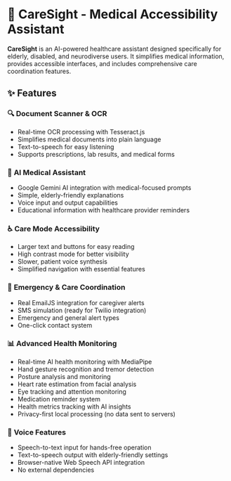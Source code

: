 # 🏥 CareSight - Medical Accessibility Assistant

**CareSight** is an AI-powered healthcare assistant designed specifically for elderly, disabled, and neurodiverse users. It simplifies medical information, provides accessible interfaces, and includes comprehensive care coordination features.

## ✨ Features

### 🔍 **Document Scanner & OCR**
- Real-time OCR processing with Tesseract.js
- Simplifies medical documents into plain language
- Text-to-speech for easy listening
- Supports prescriptions, lab results, and medical forms

### 💬 **AI Medical Assistant**
- Google Gemini AI integration with medical-focused prompts
- Simple, elderly-friendly explanations
- Voice input and output capabilities
- Educational information with healthcare provider reminders

### ♿ **Care Mode Accessibility**
- Larger text and buttons for easy reading
- High contrast mode for better visibility
- Slower, patient voice synthesis
- Simplified navigation with essential features

### 🚨 **Emergency & Care Coordination**
- Real EmailJS integration for caregiver alerts
- SMS simulation (ready for Twilio integration)
- Emergency and general alert types
- One-click contact system

### 📊 **Advanced Health Monitoring**
- Real-time AI health monitoring with MediaPipe
- Hand gesture recognition and tremor detection
- Posture analysis and monitoring
- Heart rate estimation from facial analysis
- Eye tracking and attention monitoring
- Medication reminder system
- Health metrics tracking with AI insights
- Privacy-first local processing (no data sent to servers)

### 🎤 **Voice Features**
- Speech-to-text input for hands-free operation
- Text-to-speech output with elderly-friendly settings
- Browser-native Web Speech API integration
- No external dependencies
